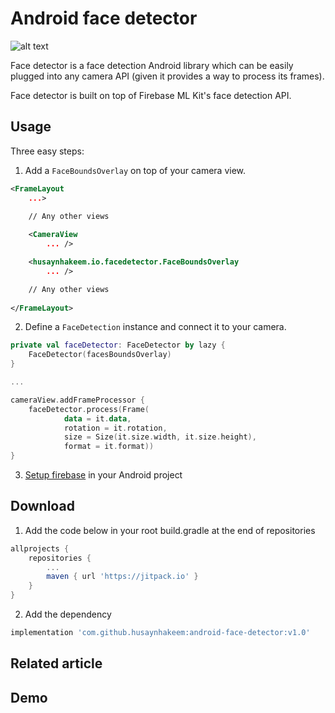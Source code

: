 # Android face detector

![alt text](https://github.com/husaynhakeem/android-face-detector/blob/master/app/src/main/res/drawable/ic_launcher.png)

Face detector is a face detection Android library which can be easily plugged into any camera API (given it provides a way to process its frames).

Face detector is built on top of Firebase ML Kit's face detection API.


## Usage

Three easy steps:

1. Add a `FaceBoundsOverlay` on top of your camera view.
```xml
<FrameLayout
    ...>
    
    // Any other views

    <CameraView
        ... />

    <husaynhakeem.io.facedetector.FaceBoundsOverlay
        ... />

    // Any other views
    
</FrameLayout>
```

2. Define a `FaceDetection` instance and connect it to your camera.
```kotlin
private val faceDetector: FaceDetector by lazy {
    FaceDetector(facesBoundsOverlay)
}

...

cameraView.addFrameProcessor {
    faceDetector.process(Frame(
            data = it.data,
            rotation = it.rotation,
            size = Size(it.size.width, it.size.height),
            format = it.format))
}
```

3. [Setup firebase](https://firebase.google.com/docs/android/setup) in your Android project


## Download
1. Add the code below in your root build.gradle at the end of repositories
```groovy
allprojects {
    repositories {
        ...
        maven { url 'https://jitpack.io' }
    }
}
```
2. Add the dependency
```groovy
implementation 'com.github.husaynhakeem:android-face-detector:v1.0'
```


## Related article


## Demo
